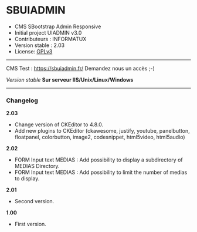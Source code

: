# SBUIADMIN
- CMS SBootstrap Admin Responsive
- Initial project UIADMIN v3.0
- Contributeurs : INFORMATUX
- Version stable : 2.03
- License: [GPLv3](http://www.gnu.org/licenses/gpl-3.0.fr.html "Licence publique générale GNU v3")

---

CMS Test : https://sbuiadmin.fr/
Demandez nous un accès ;-)

*Version stable*
**Sur serveur IIS/Unix/Linux/Windows**

---

### Changelog

**2.03**
- Change version of CKEditor to 4.8.0.
- Add new plugins to CKEditor (ckawesome, justify, youtube, panelbutton, floatpanel, colorbutton, image2, codesnippet, html5video, html5audio)

**2.02**
- FORM Input text MEDIAS : Add possibility to display a subdirectory of MEDIAS Directory.
- FORM Input text MEDIAS : Add possibility to limit the number of medias to display.

**2.01**
- Second version.

**1.00**
- First version.